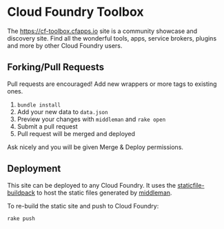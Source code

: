 Cloud Foundry Toolbox
=====================

The https://cf-toolbox.cfapps.io site is a community showcase and discovery site. Find all the wonderful tools, apps, service brokers, plugins and more by other Cloud Foundry users.

Forking/Pull Requests
---------------------

Pull requests are encouraged! Add new wrappers or more tags to existing ones.

1.	`bundle install`
2.	Add your new data to `data.json`
3.	Preview your changes with `middleman` and `rake open`
4.	Submit a pull request
5.	Pull request will be merged and deployed

Ask nicely and you will be given Merge & Deploy permissions.

Deployment
----------

This site can be deployed to any Cloud Foundry. It uses the [staticfile-buildpack](https://github.com/cloudfoundry-incubator/staticfile-buildpack) to host the static files generated by [middleman](https://middlemanapp.com/).

To re-build the static site and push to Cloud Foundry:

```
rake push
```
